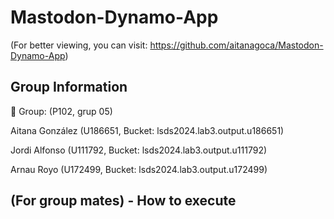 # Mastodon-Dynamo-App

(For better viewing, you can visit: https://github.com/aitanagoca/Mastodon-Dynamo-App)

## Group Information 

👥 Group: (P102, grup 05)

Aitana González (U186651, Bucket: lsds2024.lab3.output.u186651)

Jordi Alfonso (U111792, Bucket: lsds2024.lab3.output.u111792) 

Arnau Royo (U172499, Bucket: lsds2024.lab3.output.u172499)

## (For group mates) - How to execute
